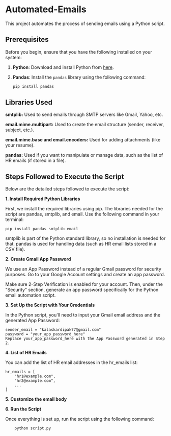 # Automated-Emails

This project automates the process of sending emails using a Python script.

## Prerequisites

Before you begin, ensure that you have the following installed on your system:

1. **Python**: 
   Download and install Python from [here](https://www.python.org/downloads/).

2. **Pandas**:
   Install the `pandas` library using the following command:
   ```bash
   pip install pandas


## Libraries Used

**smtplib:** Used to send emails through SMTP servers like Gmail, Yahoo, etc.

**email.mime.multipart:** Used to create the email structure (sender, receiver, subject, etc.).

**email.mime.base and email.encoders:** Used for adding attachments (like your resume).

**pandas:** Used if you want to manipulate or manage data, such as the list of HR emails (if stored in a file).

## Steps Followed to Execute the Script
Below are the detailed steps followed to execute the script:

**1. Install Required Python Libraries**

First, we install the required libraries using pip. The libraries needed for the script are pandas, smtplib, and email. Use the following command in your terminal:

    pip install pandas smtplib email 

smtplib is part of the Python standard library, so no installation is needed for that.
pandas is used for handling data (such as HR email lists stored in a CSV file).

**2. Create Gmail App Password**

We use an App Password instead of a regular Gmail password for security purposes.
Go to your Google Account settings and create an app password.

Make sure 2-Step Verification is enabled for your account. Then, under the "Security" section, generate an app password specifically for the Python email automation script.

**3. Set Up the Script with Your Credentials**

In the Python script, you'll need to input your Gmail email address and the generated App Password:

    sender_email = "kalaskardipak77@gmail.com"
    password = "your_app_password_here"
    Replace your_app_password_here with the App Password generated in Step 2.

**4. List of HR Emails**

You can add the list of HR email addresses in the hr_emails list:


    hr_emails = [
        "hr1@example.com",
        "hr2@example.com",
        ...
    ]

**5. Customize the email body**

**6. Run the Script**

Once everything is set up, run the script using the following command:
        
        python script.py
